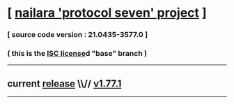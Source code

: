
# [ [nailara 'protocol seven' project](http://nailara.network/) ]

### [ source code version : 21.0435-3577.0 ]

### ( this is the [ISC license](license)d "base" branch )
---
## current [release](https://github.com/taekiten/nailara/releases) \\\\// [v1.77.1](https://github.com/taekiten/nailara/releases/tag/v1.77.1)
---
